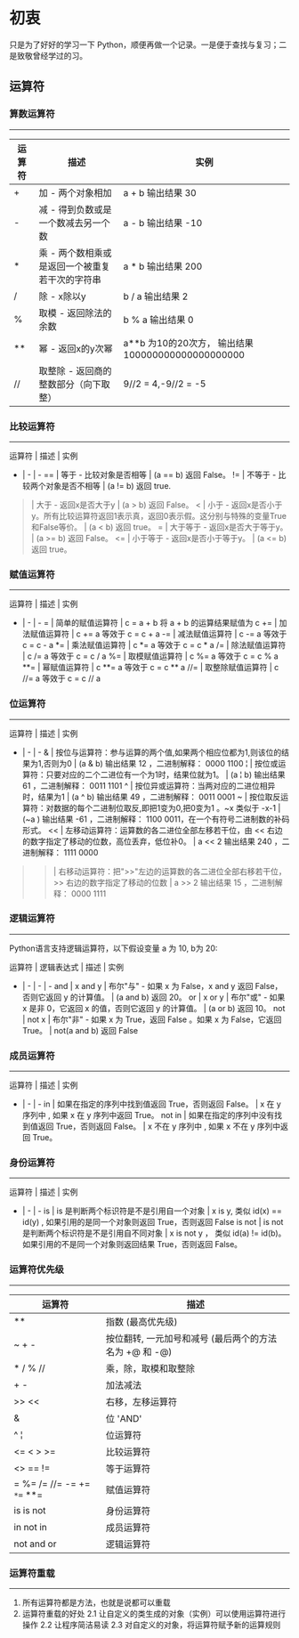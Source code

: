 # 初衷
只是为了好好的学习一下 Python，顺便再做一个记录。一是便于查找与复习；二是致敬曾经学过的习。

## 运算符
### 算数运算符
---

| 运算符 | 描述 | 实例
| --- | --- | ---
| + | 加 - 两个对象相加 | a + b 输出结果 30
| - | 减 - 得到负数或是一个数减去另一个数 | a - b 输出结果 -10
| * | 乘 - 两个数相乘或是返回一个被重复若干次的字符串 | a * b 输出结果 200
| / | 除 - x除以y | b / a 输出结果 2
| % | 取模 - 返回除法的余数 | b % a 输出结果 0
| ** | 幂 - 返回x的y次幂 | a**b 为10的20次方， 输出结果 100000000000000000000
| // | 取整除 - 返回商的整数部分（向下取整） | 9//2 = 4,-9//2 = -5

### 比较运算符
---
运算符 | 描述 | 实例
- | - | -
== | 等于 - 比较对象是否相等 | (a == b) 返回 False。
!= | 不等于 - 比较两个对象是否不相等 | (a != b) 返回 true.
> | 大于 - 返回x是否大于y | (a > b) 返回 False。
< | 小于 - 返回x是否小于y。所有比较运算符返回1表示真，返回0表示假。这分别与特殊的变量True和False等价。 | (a < b) 返回 true。
>= | 大于等于 - 返回x是否大于等于y。 | (a >= b) 返回 False。
<= | 小于等于 -	返回x是否小于等于y。 | (a <= b) 返回 true。

### 赋值运算符
---
运算符 | 描述 | 实例
- | - | -
= | 简单的赋值运算符 | c = a + b 将 a + b 的运算结果赋值为 c
+= | 加法赋值运算符 | c += a 等效于 c = c + a
-= | 减法赋值运算符 | c -= a 等效于 c = c - a
*= | 乘法赋值运算符 | c *= a 等效于 c = c * a
/= | 除法赋值运算符 | c /= a 等效于 c = c / a
%= | 取模赋值运算符 | c %= a 等效于 c = c % a
**= | 幂赋值运算符 | c **= a 等效于 c = c ** a
//= | 取整除赋值运算符 | c //= a 等效于 c = c // a

### 位运算符
---
运算符 | 描述 | 实例
- | - | -
& | 按位与运算符：参与运算的两个值,如果两个相应位都为1,则该位的结果为1,否则为0 | (a & b) 输出结果 12 ，二进制解释： 0000 1100
&#166; | 按位或运算符：只要对应的二个二进位有一个为1时，结果位就为1。 | (a &#166; b) 输出结果 61 ，二进制解释： 0011 1101
^ | 按位异或运算符：当两对应的二进位相异时，结果为1 | (a ^ b) 输出结果 49 ，二进制解释： 0011 0001
~ | 按位取反运算符：对数据的每个二进制位取反,即把1变为0,把0变为1 。~x 类似于 -x-1 | (~a ) 输出结果 -61 ，二进制解释： 1100 0011，在一个有符号二进制数的补码形式。
<< | 左移动运算符：运算数的各二进位全部左移若干位，由 << 右边的数字指定了移动的位数，高位丢弃，低位补0。 | a << 2 输出结果 240 ，二进制解释： 1111 0000
>> | 右移动运算符：把">>"左边的运算数的各二进位全部右移若干位，>> 右边的数字指定了移动的位数 | a >> 2 输出结果 15 ，二进制解释： 0000 1111

### 逻辑运算符
---
Python语言支持逻辑运算符，以下假设变量 a 为 10, b为 20:

运算符 | 逻辑表达式 | 描述 | 实例
- | - | - | -
and | x and y | 布尔"与" - 如果 x 为 False，x and y 返回 False，否则它返回 y 的计算值。 | (a and b) 返回 20。
or | x or y | 布尔"或" - 如果 x 是非 0，它返回 x 的值，否则它返回 y 的计算值。 | (a or b) 返回 10。
not | not x | 布尔"非" - 如果 x 为 True，返回 False 。如果 x 为 False，它返回 True。 | not(a and b) 返回 False

### 成员运算符
---
运算符 | 描述 | 实例
- | - | -
in | 如果在指定的序列中找到值返回 True，否则返回 False。 | x 在 y 序列中 , 如果 x 在 y 序列中返回 True。
not in | 如果在指定的序列中没有找到值返回 True，否则返回 False。 | x 不在 y 序列中 , 如果 x 不在 y 序列中返回 True。

### 身份运算符
---
运算符 | 描述 | 实例
- | - | -
is | is 是判断两个标识符是不是引用自一个对象 | x is y, 类似 id(x) == id(y) , 如果引用的是同一个对象则返回 True，否则返回 False
is not | is not 是判断两个标识符是不是引用自不同对象 | x is not y ， 类似 id(a) != id(b)。如果引用的不是同一个对象则返回结果 True，否则返回 False。

### 运算符优先级
---
运算符 | 描述
--- | ---
** | 指数 (最高优先级)
~ + - | 按位翻转, 一元加号和减号 (最后两个的方法名为 +@ 和 -@)
* / % // | 乘，除，取模和取整除
+ - | 加法减法
>> << | 右移，左移运算符
& | 位 'AND'
^ &#166; | 位运算符
<= < > >= | 比较运算符
<> == != | 等于运算符
= %= /= //= -= += `*=` **= | 赋值运算符
is is not | 身份运算符
in not in | 成员运算符
not and or | 逻辑运算符

### 运算符重载
---
1. 所有运算符都是方法，也就是说都可以重载
2. 运算符重载的好处
	2.1 让自定义的类生成的对象（实例）可以使用运算符进行操作
	2.2 让程序简洁易读
	2.3 对自定义的对象，将运算符赋予新的运算规则
